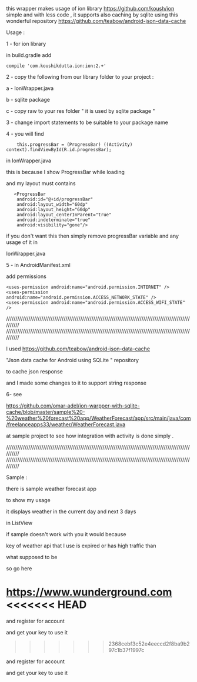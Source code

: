﻿this wrapper makes usage of ion library https://github.com/koush/ion simple and with less code ,
it supports also caching by sqlite using this wonderful repository https://github.com/teabow/android-json-data-cache  


Usage :

1 - for ion library

   in build.gradle add

    compile 'com.koushikdutta.ion:ion:2.+'
    

2 -  copy the following from our library folder to your project  :

   a - IonWrapper.java  

   b - sqlite package 

   c - copy raw to your res folder  " it is used by sqlite package "



3 -  change import statements to be suitable to your package name


4 - you will find

        this.progressBar = (ProgressBar) ((Activity) context).findViewById(R.id.progressBar);
        
in IonWrapper.java

this is because I show ProgressBar while loading

and my layout must contains 

       <ProgressBar
        android:id="@+id/progressBar"
        android:layout_width="60dp"
        android:layout_height="60dp"
        android:layout_centerInParent="true"
        android:indeterminate="true"
        android:visibility="gone"/>
        
        
if you don't want this then simply remove progressBar variable and any usage of it in

IonWrapper.java

5 -  in AndroidManifest.xml

add permissions

    <uses-permission android:name="android.permission.INTERNET" />
    <uses-permission android:name="android.permission.ACCESS_NETWORK_STATE" />
    <uses-permission android:name="android.permission.ACCESS_WIFI_STATE" />
    
//////////////////////////////////////////////////////////////////////////////////////////////////////////
//////////////////////////////////////////////////////////////////////////////////////////////////////////



I used https://github.com/teabow/android-json-data-cache 

"Json data cache for Android using SQLite " repository

to cache json response

and I made some changes to it to support string response


6- see 

https://github.com/omar-adel/ion-warpper-with-sqlite-cache/blob/master/sample%20-%20weather%20forecast%20app/WeatherForecast/app/src/main/java/com/freelanceapps33/weather/WeatherForecast.java

at sample project to see how integration with activity is done simply .

//////////////////////////////////////////////////////////////////////////////////////////////////////////
//////////////////////////////////////////////////////////////////////////////////////////////////////////


Sample :

there is sample weather forecast app

to show my usage 

it displays weather in the current day and next 3 days

in ListView

if sample doesn't work with you it would because

key of weather api that I use is expired or has high traffic than 

what supposed to be

so go here

https://www.wunderground.com
<<<<<<< HEAD
=======

and register for account 

and get your key to use it
>>>>>>> 2368cebf3c52e4eeccd2f8ba9b297c1b37f1997c

and register for account 

and get your key to use it
